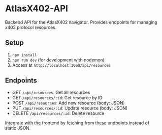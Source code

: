 # AtlasX402-API

Backend API for the AtlasX402 navigator. Provides endpoints for managing x402 protocol resources.

## Setup
1. `npm install`
2. `npm run dev` (for development with nodemon)
3. Access at `http://localhost:3000/api/resources`

## Endpoints
- GET `/api/resources`: Get all resources
- GET `/api/resources/:id`: Get resource by ID
- POST `/api/resources`: Add new resource (body: JSON)
- PUT `/api/resources/:id`: Update resource (body: JSON)
- DELETE `/api/resources/:id`: Delete resource

Integrate with the frontend by fetching from these endpoints instead of static JSON.
